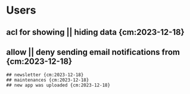 # Users  
## acl for showing || hiding data {cm:2023-12-18}
## allow || deny sending email notifications from {cm:2023-12-18}
    ## newsletter {cm:2023-12-18}
    ## maintenances {cm:2023-12-18}
    ## new app was uploaded {cm:2023-12-18}

